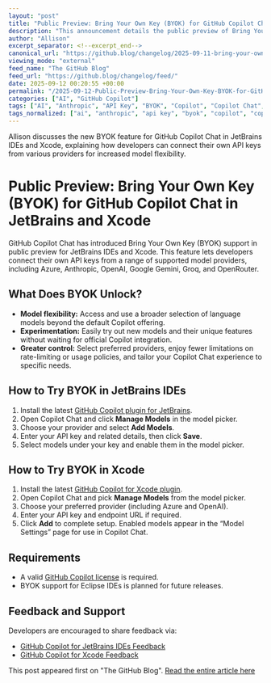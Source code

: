 ```yaml
---
layout: "post"
title: "Public Preview: Bring Your Own Key (BYOK) for GitHub Copilot Chat in JetBrains and Xcode"
description: "This announcement details the public preview of Bring Your Own Key (BYOK) support for GitHub Copilot Chat in JetBrains IDEs and Xcode. Developers can now connect their own API keys from providers such as Azure, OpenAI, and others to leverage additional models and gain greater control within JetBrains and Xcode environments. The post outlines setup instructions, supported providers, and the benefits of BYOK—including increased flexibility, access to new models, and more experimentation possibilities. Feedback channels are included for users wishing to share their experiences."
author: "Allison"
excerpt_separator: <!--excerpt_end-->
canonical_url: "https://github.blog/changelog/2025-09-11-bring-your-own-key-byok-support-for-jetbrains-ides-and-xcode-in-public-preview"
viewing_mode: "external"
feed_name: "The GitHub Blog"
feed_url: "https://github.blog/changelog/feed/"
date: 2025-09-12 00:20:55 +00:00
permalink: "/2025-09-12-Public-Preview-Bring-Your-Own-Key-BYOK-for-GitHub-Copilot-Chat-in-JetBrains-and-Xcode.html"
categories: ["AI", "GitHub Copilot"]
tags: ["AI", "Anthropic", "API Key", "BYOK", "Copilot", "Copilot Chat", "Developer Tools", "GitHub Copilot", "Google Gemini", "Groq", "IDE Integration", "Improvement", "JetBrains", "Model Flexibility", "News", "OpenAI", "OpenRouter", "Plugin", "Productivity", "Xcode"]
tags_normalized: ["ai", "anthropic", "api key", "byok", "copilot", "copilot chat", "developer tools", "github copilot", "google gemini", "groq", "ide integration", "improvement", "jetbrains", "model flexibility", "news", "openai", "openrouter", "plugin", "productivity", "xcode"]
---
```


Allison discusses the new BYOK feature for GitHub Copilot Chat in JetBrains IDEs and Xcode, explaining how developers can connect their own API keys from various providers for increased model flexibility.<!--excerpt_end-->

# Public Preview: Bring Your Own Key (BYOK) for GitHub Copilot Chat in JetBrains and Xcode

GitHub Copilot Chat has introduced Bring Your Own Key (BYOK) support in public preview for JetBrains IDEs and Xcode. This feature lets developers connect their own API keys from a range of supported model providers, including Azure, Anthropic, OpenAI, Google Gemini, Groq, and OpenRouter.

## What Does BYOK Unlock?

- **Model flexibility:** Access and use a broader selection of language models beyond the default Copilot offering.
- **Experimentation:** Easily try out new models and their unique features without waiting for official Copilot integration.
- **Greater control:** Select preferred providers, enjoy fewer limitations on rate-limiting or usage policies, and tailor your Copilot Chat experience to specific needs.

## How to Try BYOK in JetBrains IDEs

1. Install the latest [GitHub Copilot plugin for JetBrains](https://plugins.jetbrains.com/plugin/17718-github-copilot).
2. Open Copilot Chat and click **Manage Models** in the model picker.
3. Choose your provider and select **Add Models**.
4. Enter your API key and related details, then click **Save**.
5. Select models under your key and enable them in the model picker.

## How to Try BYOK in Xcode

1. Install the latest [GitHub Copilot for Xcode plugin](https://github.com/github/CopilotForXcode).
2. Open Copilot Chat and pick **Manage Models** from the model picker.
3. Choose your preferred provider (including Azure and OpenAI).
4. Enter your API key and endpoint URL if required.
5. Click **Add** to complete setup. Enabled models appear in the “Model Settings” page for use in Copilot Chat.

## Requirements

- A valid [GitHub Copilot license](https://github.com/features/copilot) is required.
- BYOK support for Eclipse IDEs is planned for future releases.

## Feedback and Support

Developers are encouraged to share feedback via:

- [GitHub Copilot for JetBrains IDEs Feedback](https://github.com/microsoft/copilot-intellij-feedback/issues)
- [GitHub Copilot for Xcode Feedback](https://github.com/github/CopilotForXcode/issues)

This post appeared first on "The GitHub Blog". [Read the entire article here](https://github.blog/changelog/2025-09-11-bring-your-own-key-byok-support-for-jetbrains-ides-and-xcode-in-public-preview)
